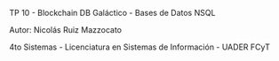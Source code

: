TP 10 - Blockchain DB Galáctico - Bases de Datos NSQL

Autor: Nicolás Ruiz Mazzocato  

4to Sistemas - Licenciatura en Sistemas de Información - UADER FCyT